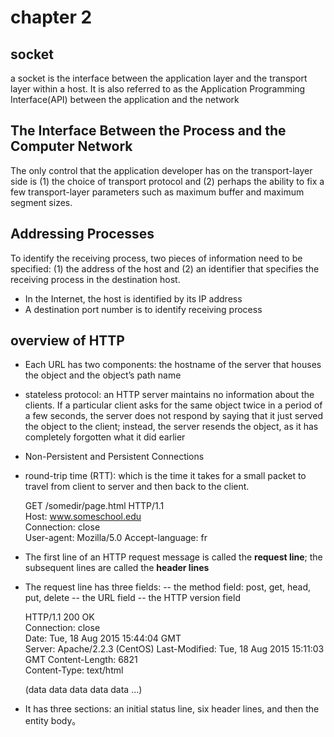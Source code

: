 # chapter 2 

## socket
a socket is the interface between the application layer and the transport layer within a host. It is also referred to as the Application Programming Interface(API) between the application and the network

## The Interface Between the Process and the Computer Network
The only control that the application developer has on the transport-layer side is (1) the choice of transport protocol and (2) perhaps the ability to fix a few transport-layer parameters such as maximum buffer and maximum
segment sizes.

## Addressing Processes
To identify the receiving process, two pieces of information need to be specified: (1) the address of the host and (2) an identifier that specifies the receiving process in the destination host.

- In the Internet, the host is identified by its IP address
- A destination port number is to identify receiving process

## overview of HTTP

- Each URL has two components: the hostname of the server that houses the object and the object’s path name
- stateless protocol: an HTTP server maintains no information about the clients. If a particular client asks for the same object twice in a period of a few seconds, the server does not respond by saying that it just served the object to the client; instead, the server resends the object, as it has completely forgotten what it did earlier

- Non-Persistent and Persistent Connections

- round-trip time (RTT): which is the time it takes for a small packet to travel from client to server and then back to the client.

	GET /somedir/page.html HTTP/1.1  
	Host: www.someschool.edu  
	Connection: close  
	User-agent: Mozilla/5.0 Accept-language: fr

- The first line of an HTTP request message is called the **request line**; the subsequent lines are called the **header lines**

- The request line has three fields: 
-- the method field: post, get, head, put, delete 
-- the URL field
-- the HTTP version field

	HTTP/1.1 200 OK  
	Connection: close  
	Date: Tue, 18 Aug 2015 15:44:04 GMT  
	Server: Apache/2.2.3 (CentOS) Last-Modified: Tue, 18 Aug 2015 15:11:03 GMT Content-Length: 6821  
	Content-Type: text/html  
                            
	(data data data data data ...)  

- It has three sections: an initial status line, six header lines, and then the entity body。

